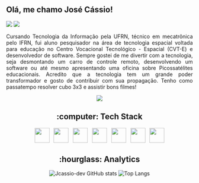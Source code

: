 ## Olá, me chamo José Cássio!

<div>
<a href = "mailto:josecassio2013@gmail.com"><img src="https://img.shields.io/badge/Gmail-D14836?style=for-the-badge&logo=gmail&logoColor=white" target="_blank"></a>
<a href="https://www.linkedin.com/in/jos%C3%A9-c%C3%A1ssio-1120141b1/" target="_blank"><img src="https://img.shields.io/badge/-LinkedIn-%230077B5?style=for-the-badge&logo=linkedin&logoColor=white" target="_blank"></a>   
</div>

<p align="justify">Cursando Tecnologia da Informação pela UFRN, técnico em mecatrônica pelo IFRN,  fui aluno pesquisador na área de tecnologia espacial voltada para educação no Centro Vocacional Tecnológico - Espacial (CVT-E) e desenvolvedor de software.
Sempre gostei de me divertir com a tecnologia, seja desmontando um carro de controle remoto, desenvolvendo um software ou até mesmo apresentando uma oficina sobre Picossatélites educacionais. Acredito que a tecnologia tem um grande poder transformador e gosto de contribuir com sua propagação. Tenho como passatempo resolver cubo 3x3 e assistir bons filmes!</p>
  
<div align="center"> 
<img src="https://i.pinimg.com/originals/48/46/cd/4846cd491775e721ded5fb9121a4a2dc.jpg"/>
</div>

  
 <h2 align="center">  :computer:	Tech Stack </h2>
<div align="center">
 <img src="https://cdn.jsdelivr.net/gh/devicons/devicon/icons/javascript/javascript-plain.svg" width="40" height="40"/> &nbsp;  <img src="https://cdn.jsdelivr.net/gh/devicons/devicon/icons/typescript/typescript-plain.svg"  width="40" height="40"/> &nbsp;  <img src="https://cdn.jsdelivr.net/gh/devicons/devicon/icons/react/react-original.svg" width="40" height="40"/>  &nbsp;  <img src="https://cdn.jsdelivr.net/gh/devicons/devicon/icons/nodejs/nodejs-original.svg" width="40" height="40"/> &nbsp;  <img src="https://cdn.jsdelivr.net/gh/devicons/devicon/icons/figma/figma-original.svg" width="40" height="40"/> &nbsp;  <img src="https://cdn.jsdelivr.net/gh/devicons/devicon/icons/html5/html5-plain.svg" width="40" height="40"/> &nbsp;  <img src="https://cdn.jsdelivr.net/gh/devicons/devicon/icons/css3/css3-plain.svg"  width="40" height="40"/>
</div> 

<h2 align="center">:hourglass: Analytics</h2>
<div align = "center" display="flex">
  
![Jcassio-dev GitHub stats](https://github-readme-stats.vercel.app/api?username=Jcassio-dev&show_icons=true&theme=dracula)  ![Top Langs](https://github-readme-stats.vercel.app/api/top-langs/?username=Jcassio-dev&layout=compact&theme=dracula)

  
 </div>

